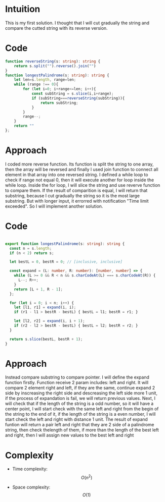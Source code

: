 # Intuition
<!-- Describe your first thoughts on how to solve this problem. -->
This is my first solution. I thought that I will cut gradually the string and compare the cutted string with its reverse version.
# Code
```typescript []
function reverseString(s: string): string {
    return s.split("").reverse().join("")
}
function longestPalindrome(s: string): string {
    let len=s.length, range=len;
    while (range !== 0){
        for (let i=0; i+range<=len; i++){
            const subString = s.slice(i,i+range);
            if (subString===reverseString(subString)){
                return subString;
            }
        }
        range--;
    }
    return ""
};
```
# Approach
<!-- Describe your approach to solving the problem. -->
I coded more reverse function. Its function is split the string to one array, then the array will be reversed and finally I used join function to connect all element in that array into one reversed string.
I defined a while loop to check if range not equal 0, then it will execute another for loop inside the while loop. Inside the for loop, I will slice the string and use reverve function to compare them. If the result of comparition is equal, I will return that substring, because I cut gradually the string so it is the most large substring.
But with longer input, it errorred with notification "Time limit exceeded".
So I will implement another solution.
# Code
```typescript []

export function longestPalindrome(s: string): string {
  const n = s.length;
  if (n < 2) return s;

  let bestL = 0, bestR = 0; // [inclusive, inclusive]

  const expand = (L: number, R: number): [number, number] => {
    while (L >= 0 && R < n && s.charCodeAt(L) === s.charCodeAt(R)) {
      L--; R++;
    }
    return [L + 1, R - 1];
  };

  for (let i = 0; i < n; i++) {
    let [l1, r1] = expand(i, i);
    if (r1 - l1 > bestR - bestL) { bestL = l1; bestR = r1; }

    let [l2, r2] = expand(i, i + 1);
    if (r2 - l2 > bestR - bestL) { bestL = l2; bestR = r2; }
  }

  return s.slice(bestL, bestR + 1);
}
```
# Approach
<!-- Describe your approach to solving the problem. -->
Instead compare substring to compare pointer.
I will define the expand function firstly. Function receive 2 param includes: left and right. It will compare 2 element right and left, if they are the same, continue expand 2 side by inscreasing the right side and descreasing the left side more 1 unit, if the process of expandation is fail, we will return previous values.
Next, I will check that if the length of the string is a odd number, so it will have a center point, I will start check with the same left and right from the begin of the string to the end of it, if the length of the string is a even number, I will start check the left and right with distance 1 unit. The result of expand funtion will return a pair left and right that they are 2 side of a palindrome string, then check thelength of them, if more than the length of the best left and right, then I will assign new values to the best left and right

# Complexity
- Time complexity:
$$O(n^2)$$

- Space complexity:
$$O(1)$$

